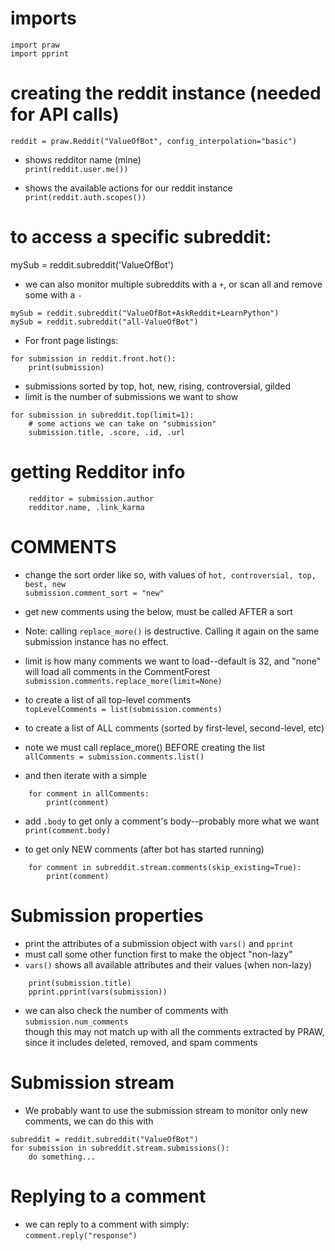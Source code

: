 # imports
```
import praw
import pprint
```

# creating the reddit instance (needed for API calls)
`reddit = praw.Reddit("ValueOfBot", config_interpolation="basic")`

- shows redditor name (mine)\
`print(reddit.user.me())`

- shows the available actions for our reddit instance\
`print(reddit.auth.scopes())`

# to access a specific subreddit:
mySub = reddit.subreddit('ValueOfBot')

- we can also monitor multiple subreddits with a `+`, or scan all and remove some with a `-`
```
mySub = reddit.subreddit("ValueOfBot+AskReddit+LearnPython")
mySub = reddit.subreddit("all-ValueOfBot")
```

- For front page listings:
```
for submission in reddit.front.hot():
    print(submission)
```

- submissions sorted by top, hot, new, rising, controversial, gilded
- limit is the number of submissions we want to show
```
for submission in subreddit.top(limit=1):
    # some actions we can take on "submission"
    submission.title, .score, .id, .url
```


# getting Redditor info
```
    redditor = submission.author
    redditor.name, .link_karma
``` 

# COMMENTS
- change the sort order like so, with values of `hot, controversial, top, best, new`\
    `submission.comment_sort = "new"`

- get new comments using the below, must be called AFTER a sort
- Note: calling `replace_more()` is destructive. Calling it again on the same submission instance has no effect.
- limit is how many comments we want to load--default is 32, and "none" will load all comments in the CommentForest\
    `submission.comments.replace_more(limit=None)`

- to create a list of all top-level comments\
    `topLevelComments = list(submission.comments)`

- to create a list of ALL comments (sorted by first-level, second-level, etc)
- note we must call replace_more() BEFORE creating the list\
    `allComments = submission.comments.list()`

- and then iterate with a simple
```
    for comment in allComments:
        print(comment)
```

- add `.body` to get only a comment's body--probably more what we want\
        `print(comment.body)`


- to get only NEW comments (after bot has started running)
```
    for comment in subreddit.stream.comments(skip_existing=True):
        print(comment)
```

# Submission properties
- print the attributes of a submission object with `vars()` and `pprint`
- must call some other function first to make the object "non-lazy"
- `vars()` shows all available attributes and their values (when non-lazy)
```
    print(submission.title)
    pprint.pprint(vars(submission))
```

- we can also check the number of comments with\
    `submission.num_comments`\
though this may not match up with all the comments extracted by PRAW, since it includes deleted, removed, and spam comments

# Submission stream
- We probably want to use the submission stream to monitor only new comments, we can do this with
```
subreddit = reddit.subreddit("ValueOfBot")
for submission in subreddit.stream.submissions():
    do something...
```

# Replying to a comment
- we can reply to a comment with simply:\
    `comment.reply("response")`